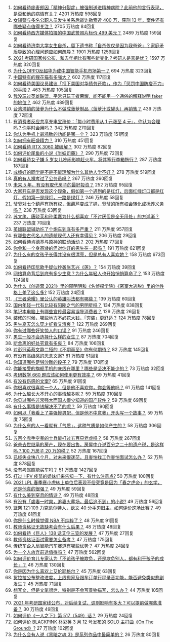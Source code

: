 1. [如何看待庞麦郎因「精神分裂症」被强制送进精神病院？此前他的言行表现，是否和他的病情有关？](https://www.zhihu.com/question/448900152) 4201 万热度 598回复
1. [女辅警与多名公职人员发生关系后敲诈勒索近 400 万，获刑 13 年，案件还有哪些疑点值得关注？](https://www.zhihu.com/question/448965331) 2705 万热度 84回复
1. [如何看待西方媒体拍摄的中国武警照片标价 499 美元？](https://www.zhihu.com/question/448824785) 2489 万热度 159回复
1. [如何看待济南大学女生自杀，留下遗书称「自杀仅仅是因为我爸爸」？家庭矛盾导致的心理问题应如何疏导？](https://www.zhihu.com/question/448002553) 1901 万热度 1259回复
1. [2021 考研国家线公布，和去年相比有哪些新变化？考研人是喜是忧？](https://www.zhihu.com/question/448953782) 1597 万热度 320回复
1. [为什么OPPO反超华为成中国智能手机市场第一？](https://www.zhihu.com/question/448138840) 694 万热度 323回复
1. [中国特有的狸花猫有多强大？](https://www.zhihu.com/question/423321345) 602 万热度 117回复
1. [如何看待美国议员建议「扣下美国对华债务还款」，作为「惩罚中国防疫不力」的手段？](https://www.zhihu.com/question/448932639) 463 万热度 105回复
1. [我没玩过英雄联盟，平常只玩王者荣耀，能不能用一个通俗的解释说明 faker 的地位？](https://www.zhihu.com/question/432404612) 462 万热度 489回复
1. [台湾滞销的菠萝为什么不做成菠萝制品（菠萝汁或罐头）再销售？](https://www.zhihu.com/question/448567998) 439 万热度 72回复
1. [有消费者反应共享充电宝涨价：「每小时费用从 1 元涨至 4 元」，你认为合理吗？你平时会用吗？](https://www.zhihu.com/question/448895932) 342 万热度 270回复
1. [你认为手机上最鸡肋的功能是哪一个？](https://www.zhihu.com/question/447620352) 323 万热度 151回复
1. [如何拥有旺盛精力？](https://www.zhihu.com/question/21671881) 310 万热度 451回复
1. [如何看待 RTX 3060 被破解？](https://www.zhihu.com/question/448654710) 302 万热度 82回复
1. [如何评价尾鱼的小说《半妖司藤》？](https://www.zhihu.com/question/290725933) 290 万热度 72回复
1. [如何看待女子嫌 5 岁女儿吵闹影响赶火车，将其塞行李箱拖行？](https://www.zhihu.com/question/448927801) 287 万热度 187回复
1. [成绩好的同学是不是不能理解为什么其他人学不好？](https://www.zhihu.com/question/440822975) 278 万热度 519回复
1. [真的有人裸考过了公务员吗？](https://www.zhihu.com/question/276113114) 267 万热度 260回复
1. [未来 5 年，有没有取代房子的最好投资？](https://www.zhihu.com/question/441692710) 252 万热度 95回复
1. [大家开车是否发现这个现象，假如第一个遇到的是红灯，后面红绿灯口都是红灯，假如第一是绿灯，一路是绿灯？](https://www.zhihu.com/question/57716477) 246 万热度 58回复
1. [爷爷对七个葫芦有所有权，但葫芦变成了娃，爷爷的所有权会转化成抚养义务吗？](https://www.zhihu.com/question/448535473) 238 万热度 63回复
1. [苏文纨、唐晓芙和孙柔嘉为什么都喜欢「不讨厌但是全无用处」的方鸿渐？](https://www.zhihu.com/question/20567154) 237 万热度 70回复
1. [英雄联盟辅助吃了个炮车到底有多严重？](https://www.zhihu.com/question/341459636) 211 万热度 957回复
1. [有哪些古代名人的遗骸现代人还有幸得见？](https://www.zhihu.com/question/448762780) 206 万热度 29回复
1. [如何看待肯德基与原神的联动活动？](https://www.zhihu.com/question/448206330) 202 万热度 77回复
1. [你会和一个身高矮的但对你好的男生在一起吗？](https://www.zhihu.com/question/445584899) 191 万热度 621回复
1. [为什么有的女孩子长得并没有很漂亮，但是总有人喜欢她？](https://www.zhihu.com/question/405378615) 158 万热度 673回复
1. [如何看待印尼歌手疑似抄袭张艺兴《莲》？](https://www.zhihu.com/question/448365086) 154 万热度 39回复
1. [网络算命背后到底有多少生意？为什么年轻人也开始悄悄算命了？](https://www.zhihu.com/question/448898621) 153 万热度 124回复
1. [为什么《创造营 2021》里的邵明明和《名侦探学院》《密室大逃脱》里的他性格上差了这么多?](https://www.zhihu.com/question/448250412) 152 万热度 24回复
1. [《王者荣耀》里公认的英雄叫法都有哪些？](https://www.zhihu.com/question/443766428) 139 万热度 60回复
1. [国内年轻一代有比较有阳刚之气的男明星吗？](https://www.zhihu.com/question/436821458) 134 万热度 838回复
1. [笔记本电脑上有哪些宣传最容易误导消费者？](https://www.zhihu.com/question/448312575) 129 万热度 26回复
1. [装修的时候，哪些地方不必花大钱，「穷装」更舒适？](https://www.zhihu.com/question/434313025) 124 万热度 78回复
1. [男生夏天怎么穿才好看又清爽？](https://www.zhihu.com/question/401002312) 122 万热度 269回复
1. [你有过哪些好笑惊人的口误？](https://www.zhihu.com/question/62821567) 91 万热度 246回复
1. [男生一般不会选择什么样的女生？](https://www.zhihu.com/question/435057725) 87 万热度 704回复
1. [断舍离的好处究竟有多爽？](https://www.zhihu.com/question/446430795) 84 万热度 106回复
1. [对彭冠英蔡文静二搭的《不期而至》你有何期待？](https://www.zhihu.com/question/442454869) 82 万热度 145回复
1. [有没有高级感的思念文案?](https://www.zhihu.com/question/438455489) 81 万热度 51回复
1. [你知道哪些足够沙雕的段子？](https://www.zhihu.com/question/329382131) 79 万热度 170回复
1. [你能接受的旗舰手机的底线在哪里？哪些是坚决不能少的？](https://www.zhihu.com/question/448864394) 73 万热度 32回复
1. [考研数学 660 题应该如何使用更有效率？](https://www.zhihu.com/question/64336184) 69 万热度 41回复
1. [有没有伤感的文案?](https://www.zhihu.com/question/444589699) 65 万热度 91回复
1. [你很喜欢很喜欢一个人，但是他不喜欢你，你会等他吗？](https://www.zhihu.com/question/448244278) 61 万热度 141回复
1. [为什么越长大不开心的事情越多呢？](https://www.zhihu.com/question/445250967) 59 万热度 310回复
1. [你见过哪些非常强大而国人很少知道的国产软件？](https://www.zhihu.com/question/64554518) 59 万热度 69回复
1. [有什么事情是钱解决不了的呢？](https://www.zhihu.com/question/447387916) 59 万热度 190回复
1. [如何以「我看上了美强惨男配，但是他不中意我」开头写一个故事？](https://www.zhihu.com/question/434071369) 59 万热度 75回复
1. [为什么有的人一看就有「气质」，这种气质是如何产生的？](https://www.zhihu.com/question/439868962) 58 万热度 306回复
1. [五百个赤手空拳的士兵能打过五百只老虎吗？](https://www.zhihu.com/question/391725102) 58 万热度 267回复
1. [爸爸去世继承的房产，现在要出售，房屋中介说百分之二十的遗产税，是这样吗？100 万房子 20 万的税？](https://www.zhihu.com/question/348287427) 52 万热度 167回复
1. [已经失业快八个月，对未来很迷茫，且害怕找工作害怕面试怎么办？](https://www.zhihu.com/question/417983831) 52 万热度 878回复
1. [没有考驾照能买车吗？](https://www.zhihu.com/question/292055963) 51 万热度 1427回复
1. [打过 HPV 疫苗的姐妹们来告知一下，有什么注意点?](https://www.zhihu.com/question/439970350) 50 万热度 100回复
1. [2021 LPL 春季赛小虎转上单位后表现不俗究竟是因为「春之虎帝」的玄学，还是他真的很强？](https://www.zhihu.com/question/448057622) 49 万热度 59回复
1. [有什么美到窒息的情诗？](https://www.zhihu.com/question/440809465) 49 万热度 48回复
1. [有没有「虐妻一时爽，追妻火葬场，最后追不到」的小说?](https://www.zhihu.com/question/397071668) 49 万热度 56回复
1. [篮网 121:109 力克凯尔特人，欧文 40 分手刃旧主，如何评价这场比赛？](https://www.zhihu.com/question/448879804) 49 万热度 61回复
1. [你是什么时候觉得 NBA 不纯粹了？](https://www.zhihu.com/question/448034302) 48 万热度 91回复
1. [教师资格证无故缺考会有什么后果？](https://www.zhihu.com/question/300500471) 48 万热度 48回复
1. [如何看待《巨人》138 话艾伦三笠的发展？](https://www.zhihu.com/question/447867811) 47 万热度 27回复
1. [教师资格证面试需要怎么备考？](https://www.zhihu.com/question/319205096) 47 万热度 175回复
1. [传统车企入局智能汽车赛道有哪些优势？](https://www.zhihu.com/question/448908479) 47 万热度 24回复
1. [为一个人放弃前途值得吗？](https://www.zhihu.com/question/448297611) 47 万热度 562回复
1. [如何评价育儿专家认为「不论孩子被欺负，还是欺负别人，都有利于孩子的成长」？](https://www.zhihu.com/question/448793829) 46 万热度 130回复
1. [你是因为什么喜欢上艾伦耶格尔？](https://www.zhihu.com/question/329088462) 45 万热度 63回复
1. [货拉拉公布整改进度，上线搬家及跟车订单行程录音功能，能否避免类似悲剧发生？](https://www.zhihu.com/question/448741770) 45 万热度 71回复
1. [想写文，但是文笔很烂，特别是不会写景物描写，怎么办？](https://www.zhihu.com/question/436311506) 44 万热度 105回复
1. [2021 年考研国家线公布，对后续复试、调剂影响有多大？可以提前做哪些准备？](https://www.zhihu.com/question/448954054) 30 万热度 49回复
1. [如何评价《一人之下》第 517（549）话？](https://www.zhihu.com/question/448865505) 29 万热度 24回复
1. [如何评价 BLACKPINK 朴彩英 3 月 12 号发布的 SOLO 主打曲《On The Ground》?](https://www.zhihu.com/question/448921889) 27 万热度 102回复
1. [为什么会有人说《黑暗之魂 3》是系列作品中最简单的？](https://www.zhihu.com/question/45804535) 26 万热度 80回复